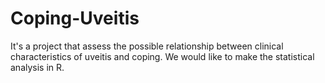# Coping-Uveitis
It's a project that assess the possible relationship between clinical characteristics of uveitis and coping.
We would like to make the statistical analysis in R.
